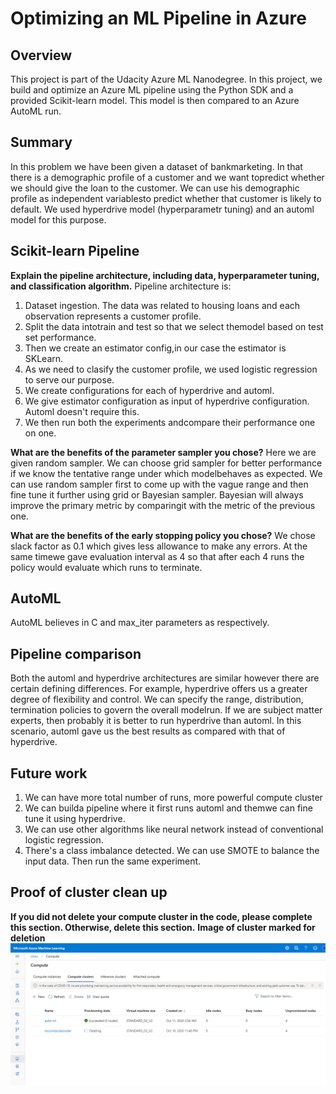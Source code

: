 # Optimizing an ML Pipeline in Azure

## Overview
This project is part of the Udacity Azure ML Nanodegree.
In this project, we build and optimize an Azure ML pipeline using the Python SDK and a provided Scikit-learn model.
This model is then compared to an Azure AutoML run.

## Summary
In this problem we have been given a dataset of bankmarketing. In that there is a demographic profile of a customer and we want topredict whether we should give the loan to the customer.
We can use his demographic profile as independent variablesto predict whether that customer is likely to default.
We used hyperdrive model (hyperparametr tuning) and an automl model for this purpose.

## Scikit-learn Pipeline
**Explain the pipeline architecture, including data, hyperparameter tuning, and classification algorithm.**
Pipeline architecture is:
1. Dataset ingestion. The data was related to housing loans and each observation represents a customer profile.
2. Split the data intotrain and test so that we select themodel based on test set performance.
3. Then we create an estimator config,in our case the estimator is SKLearn.
4. As we need to clasify the customer profile, we used logistic regression to serve our purpose.
5. We create configurations for each of hyperdrive and automl.
6. We give estimator configuration as input of hyperdrive configuration. Automl doesn't require this.
7. We then run both the experiments andcompare their performance one on one.

**What are the benefits of the parameter sampler you chose?**
Here we are given random sampler. We can choose grid sampler for better performance if we know the tentative range under which modelbehaves as expected.
We can use random sampler first to come up with the vague range and then fine tune it further using grid or Bayesian sampler.
Bayesian will always improve the primary metric by comparingit with the metric of the previous one.

**What are the benefits of the early stopping policy you chose?**
We chose slack factor as 0.1 which gives less allowance to make any errors. At the same timewe gave evaluation interval as 4 so that after each 4 runs the policy would evaluate which runs to terminate.

## AutoML
AutoML believes in C and max_iter parameters as respectively.

## Pipeline comparison
Both the automl and hyperdrive architectures are similar however there are certain defining differences.
For example, hyperdrive offers us a greater degree of flexibility and control. We can specify the range, distribution, termination policies to govern the overall modelrun.
If we are subject matter experts, then probably it is better to run hyperdrive than automl.
In this scenario, automl gave us the best results as compared with that of hyperdrive.

## Future work
1. We can have more total number of runs, more powerful compute cluster
2. We can builda pipeline where it first runs automl and themwe can fine tune it using hyperdrive.
3. We can use other algorithms like neural network instead of conventional logistic regression.
4. There's a class imbalance detected. We can use SMOTE to balance the input data. Then run the same experiment. 

## Proof of cluster clean up
**If you did not delete your compute cluster in the code, please complete this section. Otherwise, delete this section.**
**Image of cluster marked for deletion**
![Alt text](./image/cluster_delete.png)

